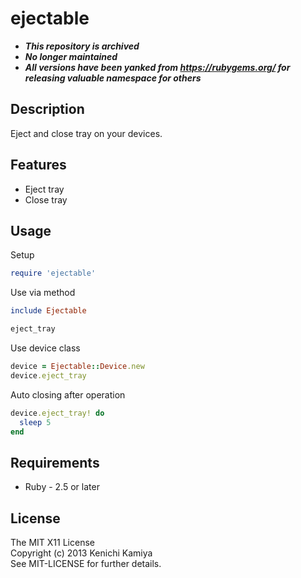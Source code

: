 ejectable
============

* ***This repository is archived***
* ***No longer maintained***
* ***All versions have been yanked from https://rubygems.org/ for releasing valuable namespace for others***

Description
-----------

Eject and close tray on your devices.

Features
--------

* Eject tray
* Close tray

Usage
-----

Setup

```ruby
require 'ejectable'
```

Use via method

```ruby
include Ejectable

eject_tray
```

Use device class

```ruby
device = Ejectable::Device.new
device.eject_tray
```

Auto closing after operation

```ruby
device.eject_tray! do
  sleep 5
end
```

Requirements
-------------

* Ruby - 2.5 or later

License
--------

The MIT X11 License  
Copyright (c) 2013 Kenichi Kamiya  
See MIT-LICENSE for further details.